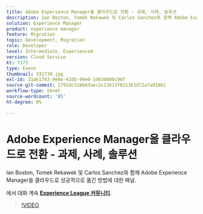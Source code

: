 ```yaml
---
title: Adobe Experience Manager을 클라우드로 전환 - 과제, 사례, 솔루션
description: Ian Boston, Tomek Rekawek 및 Carlos Sanchez와 함께 Adobe Experience Manager을 클라우드로 성공적으로 옮긴 방법에 대한 패널. 이 세션은 Adobe Developers Live 컨텐츠 이벤트의 일부로 전달되었습니다.
solution: Experience Manager
product: experience manager
feature: Migration
topic: Development, Migration
role: Developer
level: Intermediate, Experienced
version: Cloud Service
kt: 7173
type: Event
thumbnail: 331739.jpg
exl-id: 31ab1743-9e0e-42db-94e0-1d630680c96f
source-git-commit: 1792dc318643aec2c12613f621361d72a7a918b1
workflow-type: tm+mt
source-wordcount: '85'
ht-degree: 0%

---
```


# Adobe Experience Manager을 클라우드로 전환 - 과제, 사례, 솔루션

Ian Boston, Tomek Rekawek 및 Carlos Sanchez와 함께 Adobe Experience Manager을 클라우드로 성공적으로 옮긴 방법에 대한 패널.

에서 대화 계속 **[Experience League 커뮤니티](https://adobe.ly/36Yd3v6)**.

>[!VIDEO](https://video.tv.adobe.com/v/331739/?quality=12&learn=on&hidetitle=true)
